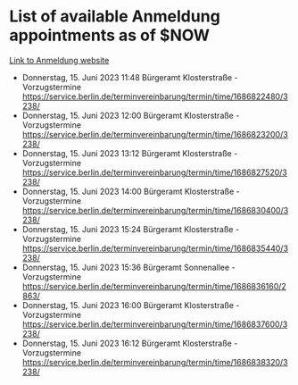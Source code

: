 # List of available Anmeldung appointments as of $NOW
[Link to Anmeldung website](https://service.berlin.de/terminvereinbarung/termin/tag.php?termin=1&anliegen[]=120686&dienstleisterlist=122210,122217,327316,122219,327312,122227,327314,122231,327346,122243,327348,122254,122252,329742,122260,329745,122262,329748,122271,327278,122273,327274,122277,327276,330436,122280,327294,122282,327290,122284,327292,122291,327270,122285,327266,122286,327264,122296,327268,150230,329760,122297,327286,122294,327284,122312,329763,122314,329775,122304,327330,122311,327334,122309,327332,317869,122281,327352,122279,329772,122283,122276,327324,122274,327326,122267,329766,122246,327318,122251,327320,122257,327322,122208,327298,122226,327300&herkunft=http%3A%2F%2Fservice.berlin.de%2Fdienstleistung%2F120686%2F)
- Donnerstag, 15. Juni 2023 11:48 Bürgeramt Klosterstraße - Vorzugstermine https://service.berlin.de/terminvereinbarung/termin/time/1686822480/3238/
- Donnerstag, 15. Juni 2023 12:00 Bürgeramt Klosterstraße - Vorzugstermine https://service.berlin.de/terminvereinbarung/termin/time/1686823200/3238/
- Donnerstag, 15. Juni 2023 13:12 Bürgeramt Klosterstraße - Vorzugstermine https://service.berlin.de/terminvereinbarung/termin/time/1686827520/3238/
- Donnerstag, 15. Juni 2023 14:00 Bürgeramt Klosterstraße - Vorzugstermine https://service.berlin.de/terminvereinbarung/termin/time/1686830400/3238/
- Donnerstag, 15. Juni 2023 15:24 Bürgeramt Klosterstraße - Vorzugstermine https://service.berlin.de/terminvereinbarung/termin/time/1686835440/3238/
- Donnerstag, 15. Juni 2023 15:36 Bürgeramt Sonnenallee - Vorzugstermine https://service.berlin.de/terminvereinbarung/termin/time/1686836160/2863/
- Donnerstag, 15. Juni 2023 16:00 Bürgeramt Klosterstraße - Vorzugstermine https://service.berlin.de/terminvereinbarung/termin/time/1686837600/3238/
- Donnerstag, 15. Juni 2023 16:12 Bürgeramt Klosterstraße - Vorzugstermine https://service.berlin.de/terminvereinbarung/termin/time/1686838320/3238/
